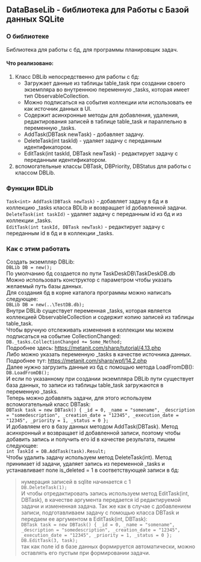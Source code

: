 ## DataBaseLib - библиотека для Работы с Базой данных SQLite

### О библиотеке
Библиотека для работы с бд, для программы планировщик задач.
#### Что реализовано:
1. Класс DBLib непосредственно для работы с бд:
	- Загружает данные из таблицы table_task при создании своего экземпляра во внутреннюю переменную _tasks, которая имеет тип ObservableCollection<DBTask>.
	- Можно подписаться на события коллекции или использовать ее как источник данных в UI.
	- Содержит асинхронные методы для добавления, удаления, редактирования записей в таблице table_task и параллельно в переменную _tasks.
	- AddTask(DBTask newTask) - добавляет задачу.
	- DeleteTask(int taskId) - удаляет задачу с переданным идентификатором.
	- EditTask(int taskId, DBTask newTask) - редактирует задачу с переданным идентификатором.
2. вспомогательные классы DBTask, DBPriority, DBStatus для работы с классом DBLib.
### Функции BDLib
`Task<int> AddTask(DBTask newTask)` - добавляет задачу в бд и в коллекцию _tasks класса BDLib и возвращает id добавленной задачи.  
`DeleteTask(int taskId)` - удаляет задачу с переданным id из бд и из коллекции _tasks.  
`EditTask(int taskId, DBTask newTask)` - редактирует задачу с переданным id в бд и в коллекции _tasks.  
### Как с этим работать  
Создать экземпляр DBLib:  
`DBLib DB = new();`  
По умолчанию бд создается по пути TaskDeskDB\TaskDeskDB.db  
Можно использовать конструктор с параметром чтобы указать желаемый путь базы данных.  
Для создания бд в корне каталога программы можно написать следующее:  
`DBLib DB = new(..\TestDB.db);`  
Внутри DBLib существует переменная _tasks, которая является коллекцией ObservableCollection<DBTask> и содержит копию записей из таблицы table_task.  
Чтобы вручную отслеживать изменения в коллекции мы можем подписаться на событие CollectionChanged:  
`DB._tasks.CollectionChanged += Some_Method;`  
Подробнее здесь: https://metanit.com/sharp/tutorial/4.13.php  
Либо можно указать переменную _tasks в качестве источника данных.  
Подробнее тут: https://metanit.com/sharp/wpf/14.2.php  
Далее нужно загрузить данные из бд с помощью метода LoadFromDB():  
`DB.LoadFromDB();`  
И если по указанному при создании экземпляра DBLib пути существует база данных, то записи из таблицы table_task загружаются в переменную _tasks.  
Теперь можно добавлять задачи, для этого используем вспомогательный класс DBTask:  
`DBTask task = new DBTask() { _id = 0, _name = "somename", _description = "somedescription", _creation_date = "12345", _execution_date = "12345", _priority = 1, _status = 0 };`  
И добавляем его в базу данных методом AddTask(DBTask). Метод асинхронный и возвращает id добавленной записи, поэтому чтобы добавить запись и получить его id в качестве результата, пишем следующее:  
`int TaskId = DB.AddTask(task).Result;`  
Чтобы удалить задачу используем метод DeleteTask(int). Метод принимает id задачи, удаляет запись из переменной _tasks и устанавливает поле is_deleted = 1 в соответствующей записи в бд:  
>нумерация записей в sqlite начинается с 1  
`DB.DeleteTask(1);`  
И чтобы отредактировать запись используем метод EditTask(int, DBTask), в качестве аргумента передается id редактируемой задачи и измененная задача. Так же как в случае с добавлением записи, подготавливаем задачу с помощью класса DBTask и передаем ее аргументом в EditTask(int, DBTask):  
`DBTask task = new DBTask() { _id = 0, _name = "somename", _description = "somedescription", _creation_date = "12345", _execution_date = "12345", _priority = 1, _status = 0 };`  
`DB.EditTask(3, task);`  
> так как поле id в базе данных формируется автоматически, можно оставлять его пустым при формировании задачи.  